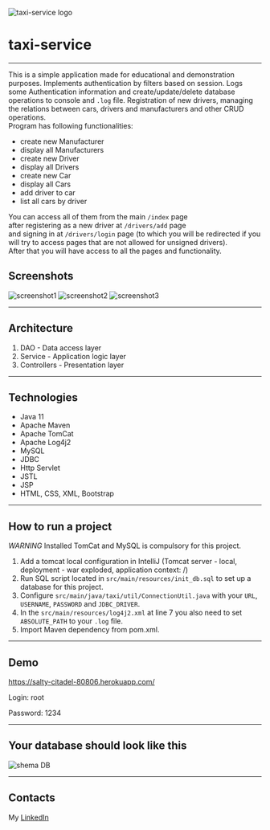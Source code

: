 ![taxi-service logo](readme.images/home.png)

# taxi-service
***
This is a simple application made for educational and demonstration purposes. Implements 
authentication by filters based on session. Logs some Authentication information and create/update/delete database operations to console and ```.log``` file. Registration of new drivers, managing the relations between cars, drivers and manufacturers and other CRUD operations.  
Program has following functionalities:
- create new Manufacturer
- display all Manufacturers
- create new Driver
- display all Drivers
- create new Car
- display all Cars
- add driver to car
- list all cars by driver

You can access all of them from the main ```/index``` page  
after registering as a new driver at ```/drivers/add``` page  
and signing in at ```/drivers/login``` page (to which you will be redirected if you will try to access pages that are not allowed for unsigned drivers).  
After that you will have access to all the pages and functionality.

## Screenshots
![screenshot1](readme.images/screenshots/1.png)
![screenshot2](readme.images/screenshots/2.png)
![screenshot3](readme.images/screenshots/3.png)

---
## Architecture
1. DAO - Data access layer
2. Service - Application logic layer
3. Controllers - Presentation layer
---
## Technologies
- Java 11
- Apache Maven
- Apache TomCat
- Apache Log4j2
- MySQL
- JDBC
- Http Servlet
- JSTL
- JSP
- HTML, CSS, XML, Bootstrap

---
## How to run a project
*WARNING* Installed TomCat and MySQL is compulsory for this project.
1. Add a tomcat local configuration in IntelliJ (Tomcat server - local, deployment - war 
exploded, application context: /)
2. Run SQL script located in ```src/main/resources/init_db.sql``` to set up a database for this project.
3. Configure ```src/main/java/taxi/util/ConnectionUtil.java``` with your ```URL```, ```USERNAME```, ```PASSWORD``` and ```JDBC_DRIVER```.
4. In the ```src/main/resources/log4j2.xml``` at line 7 you also need to set ```ABSOLUTE_PATH``` to your ```.log``` file.
5. Import Maven dependency from pom.xml.


---
## Demo
https://salty-citadel-80806.herokuapp.com/

Login: root

Password: 1234

---
## Your database should look like this

![shema DB](readme.images/taxi-database-image.png?raw=true "Database")

---
## Contacts
My [LinkedIn](https://www.linkedin.com/)  
